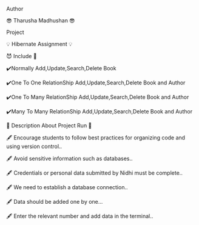 Author 

😎 Tharusha Madhushan 😎

Project 

💡 Hibernate Assignment 💡


😈 Include 🎯 

✔️Normally  Add,Update,Search,Delete Book

✔️One To One RelationShip Add,Update,Search,Delete Book and Author

✔️One To Many RelationShip Add,Update,Search,Delete Book and Author

✔️Many To Many RelationShip Add,Update,Search,Delete Book and Author


💫 Description About Project Run 💫

🖋 Encourage students to follow best practices for organizing code and using version control..

🖋 Avoid sensitive information such as databases..

🖋 Credentials or personal data submitted by Nidhi must be complete..

🖋 We need to establish a database connection..

🖋 Data should be added one by one...

🖋 Enter the relevant number and add data in the terminal..
